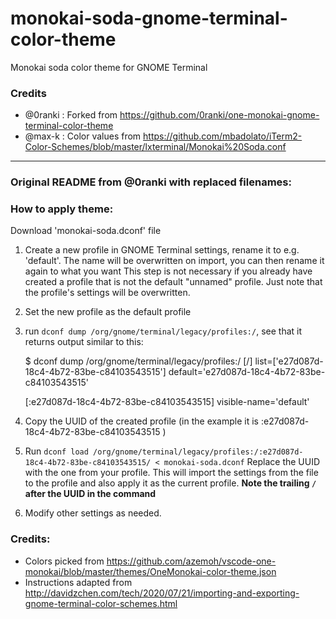 # monokai-soda-gnome-terminal-color-theme
Monokai soda color theme for GNOME Terminal

### Credits
- @0ranki : Forked from https://github.com/0ranki/one-monokai-gnome-terminal-color-theme
- @max-k : Color values from https://github.com/mbadolato/iTerm2-Color-Schemes/blob/master/lxterminal/Monokai%20Soda.conf
---------------------------------------------------------------------
### Original README from @0ranki with replaced filenames:

### How to apply theme:
Download 'monokai-soda.dconf' file
1. Create a new profile in GNOME Terminal settings, rename it to e.g. 'default'. The name will be overwritten on import, you can then rename it again to what you want
   This step is not necessary if you already have created a profile that is not the default "unnamed" profile. Just note that the profile's settings will be overwritten.
2. Set the new profile as the default profile
3. run `dconf dump /org/gnome/terminal/legacy/profiles:/`, see that it returns output similar to this:

    $ dconf dump /org/gnome/terminal/legacy/profiles:/
    [/]
    list=['e27d087d-18c4-4b72-83be-c84103543515']
    default='e27d087d-18c4-4b72-83be-c84103543515'

    [:e27d087d-18c4-4b72-83be-c84103543515]
    visible-name='default'

4. Copy the UUID of the created profile (in the example it is :e27d087d-18c4-4b72-83be-c84103543515 )
5. Run `dconf load /org/gnome/terminal/legacy/profiles:/:e27d087d-18c4-4b72-83be-c84103543515/ < monokai-soda.dconf`
   Replace the UUID with the one from your profile.
   This will import the settings from the file to the profile and also apply it as the current profile.
   <b>Note the trailing `/` after the UUID in the command</b>
6. Modify other settings as needed.

### Credits:
- Colors picked from https://github.com/azemoh/vscode-one-monokai/blob/master/themes/OneMonokai-color-theme.json
- Instructions adapted from http://davidzchen.com/tech/2020/07/21/importing-and-exporting-gnome-terminal-color-schemes.html
